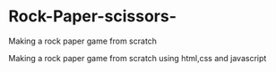 # Rock-Paper-scissors-
Making a rock paper game from scratch

Making a rock paper game from scratch using html,css and javascript